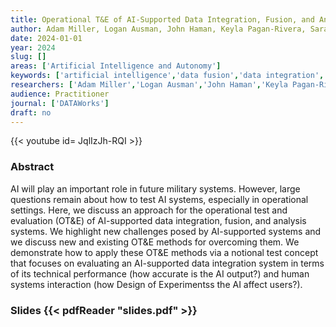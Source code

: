 ```yaml
---
title: Operational T&E of AI-Supported Data Integration, Fusion, and Analysis Systems
author: Adam Miller, Logan Ausman, John Haman, Keyla Pagan-Rivera, Sarah Shaffer, Brian Vickers
date: 2024-01-01
year: 2024
slug: []
areas: ['Artificial Intelligence and Autonomy']
keywords: ['artificial intelligence','data fusion','data integration','test concept','human systems interaction']
researchers: ['Adam Miller','Logan Ausman','John Haman','Keyla Pagan-Rivera','Sarah Shaffer','Brian Vickers']
audience: Practitioner
journal: ['DATAWorks']
draft: no
---
```


{{< youtube id= JqlIzJh-RQI >}}

### Abstract

AI will play an important role in future military systems. However, large questions remain about how to test AI systems, especially in operational settings. Here, we discuss an approach for the operational test and evaluation (OT&E) of AI-supported data integration, fusion, and analysis systems. We highlight new challenges posed by AI-supported systems and we discuss new and existing OT&E methods for overcoming them. We demonstrate how to apply these OT&E methods via a notional test concept that focuses on evaluating an AI-supported data integration system in terms of its technical performance (how accurate is the AI output?) and human systems interaction (how Design of Experimentss the AI affect users?).

### Slides {{< pdfReader "slides.pdf" >}}




